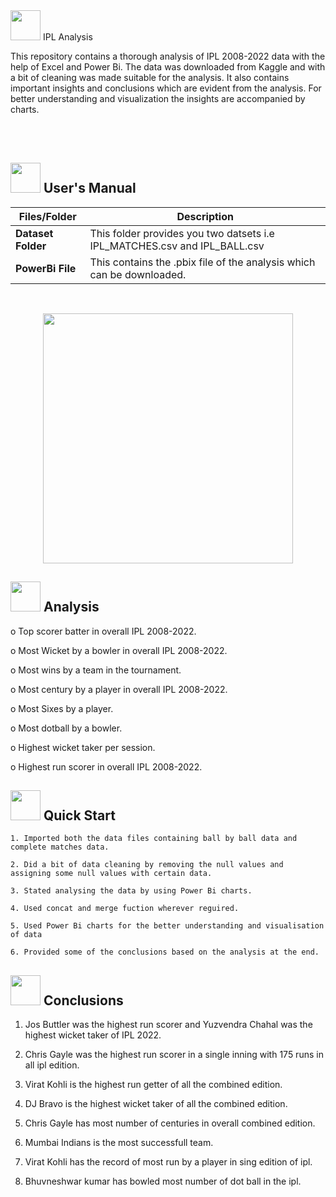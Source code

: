 <img src="https://user-images.githubusercontent.com/108053296/185796010-17140d50-39bc-4ff5-a88b-e308a734de10.gif" width="48" height="48" >
IPL Analysis

This repository contains a thorough analysis of IPL 2008-2022 data with the help of Excel and Power Bi. The data was downloaded from Kaggle and with a bit of cleaning was made suitable for the analysis. It also contains important insights and conclusions which are evident from the analysis. For better understanding and visualization the insights are accompanied by charts.

<br>
<br>


##  <img src="https://user-images.githubusercontent.com/106439762/181935629-b3c47bd3-77fb-4431-a11c-ff8ba0942b63.gif" width="48" height="48"> **User's Manual**

| Files/Folder| Description |
| ------------- | ------------- |
| **Dataset Folder** | This folder provides you two datsets i.e IPL_MATCHES.csv and IPL_BALL.csv  |
| **PowerBi File** | This contains the .pbix file of the analysis which can be downloaded.  |

<br>

<p align="center"><img src="https://user-images.githubusercontent.com/108053296/185795751-b1ee842e-8cdc-4b15-bc78-3a55dc86626b.gif" width="400" ></p>


##  <img src="https://user-images.githubusercontent.com/106439762/178428775-03d67679-9aa4-4b08-91e9-6eb6ed8faf66.gif"  width="48" height="48"> Analysis

o	Top scorer batter in overall IPL 2008-2022.

o	Most Wicket by a bowler in overall IPL 2008-2022.

o	Most wins by a team in the tournament.

o   Most century by a player in overall IPL 2008-2022.

o	Most Sixes by a player.

o	Most dotball by a bowler.

o	Highest wicket taker per session.

o	Highest run scorer in overall IPL 2008-2022.


## <img src="https://user-images.githubusercontent.com/106439762/181937125-2a4b22a3-f8a9-4226-bbd3-df972f9dbbc4.gif" width="48" height="48" > Quick Start

    1. Imported both the data files containing ball by ball data and complete matches data.
    
    2. Did a bit of data cleaning by removing the null values and assigning some null values with certain data.
    
    3. Stated analysing the data by using Power Bi charts.
    
    4. Used concat and merge fuction wherever reguired.
    
    5. Used Power Bi charts for the better understanding and visualisation of data
    
    6. Provided some of the conclusions based on the analysis at the end.


<!-- ## <img src="https://www.getcloudapp.com/wp-content/uploads/2021/03/5aebb952e4867ce13f4d308f_laptop_gif_trans.gif" width="70" height="48"/> Screenshots


<p align="center"><a><img src="https://user-images.githubusercontent.com/106439762/182037005-e30516c1-390c-4c21-a2b6-0f8c2865eed3.gif"</a></p> -->


## <img src="https://user-images.githubusercontent.com/108053296/185796560-b5035cfb-d8e4-4b61-b6fe-e0e75487bd94.gif" width="48" height="48" > Conclusions
1. Jos Buttler was the highest run scorer and Yuzvendra Chahal was the highest wicket taker of IPL 2022.

2. Chris Gayle was the highest run scorer in a single inning with 175 runs in all ipl edition.

3. Virat Kohli is the highest run getter of all the combined edition.

4. DJ Bravo is the highest wicket taker of all the combined edition.

5. Chris Gayle has most number of centuries in overall combined edition.

6. Mumbai Indians is the most successfull team.

7. Virat Kohli has the record of most run by a player in sing edition of ipl.

8. Bhuvneshwar kumar has bowled most number of dot ball in the ipl.

<!--## <img src=https://user-images.githubusercontent.com/106439762/178809088-a2d780ad-94f5-4a58-9203-7716d4b2cbf4.gif width="48" height="48"> About Me
I'm an aspiring data analyst...

##  <img src=https://user-images.githubusercontent.com/106439762/178810087-8f7f8272-0cb8-40cb-a14c-be475569cf7d.gif width="48" height="48"> Links

<a href="https://www.linkedin.com/in/samarsaeedkhan/" ><img src="https://user-images.githubusercontent.com/106439762/182037233-49248ea9-c7a4-4f55-9fe4-5fe24e5ef160.png" width="48" height="48"> <a href="https://samarsaeedkhan.me/"><img src="https://user-images.githubusercontent.com/106439762/182037119-61f30cec-3610-4a5a-82dc-f1b7c59515b1.png" width="48" height="48"><a href="https://www.hackerrank.com/samarsaeedkhan4" > <img src="https://user-images.githubusercontent.com/106439762/182037415-9440716d-d2bc-4c33-955a-66b9c18f77eb.png" width="48" height="48"> <a href="https://www.kaggle.com/samarsaeedkhan" ><img src="https://cdn4.iconfinder.com/data/icons/logos-and-brands/512/189_Kaggle_logo_logos-512.png" width="48" height="48"></a>   

